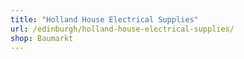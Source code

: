 ```yaml
---
title: "Holland House Electrical Supplies"
url: /edinburgh/holland-house-electrical-supplies/
shop: Baumarkt
---
```

